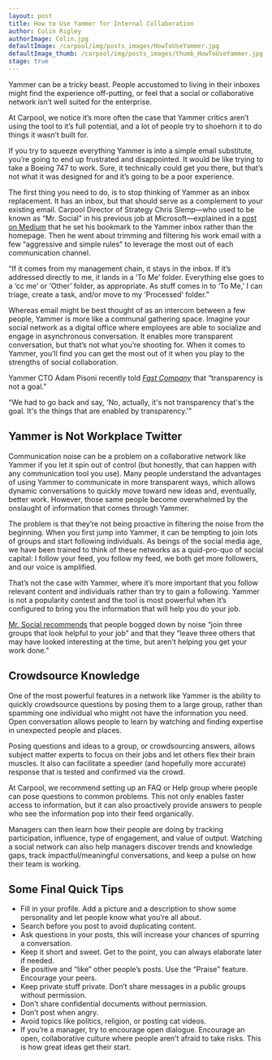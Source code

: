 ```yaml
---
layout: post
title: How to Use Yammer for Internal Collaboration
author: Colin Rigley
authorImage: Colin.jpg
defaultImage: /carpool/img/posts_images/HowToUseYammer.jpg
defaultImage_thumb: /carpool/img/posts_images/thumb_HowToUseYammer.jpg
stage: true
---
```

Yammer can be a tricky beast. People accustomed to living in their inboxes might find the experience off-putting, or feel that a social or collaborative network isn’t well suited for the enterprise.

<!--more-->

At Carpool, we notice it’s more often the case that Yammer critics aren’t using the tool to it’s full potential, and a lot of people try to shoehorn it to do things it wasn’t built for.

If you try to squeeze everything Yammer is into a simple email substitute, you’re going to end up frustrated and disappointed. It would be like trying to take a Boeing 747 to work. Sure, it technically could get you there, but that’s not what it was designed for and it’s going to be a poor experience.

The first thing you need to do, is to stop thinking of Yammer as an inbox replacement. It has an inbox, but that should serve as a complement to your existing email. Carpool Director of Strategy Chris Slemp—who used to be known as “Mr. Social” in his previous job at Microsoft—explained in a [post on Medium](https://medium.com/@cslemp/3-yammer-tips-to-take-your-relevance-to-11-bad4ecaad8e1#.3ieu32g4a) that he set his bookmark to the Yammer inbox rather than the homepage. Then he went about trimming and filtering his work email with a few “aggressive and simple rules” to leverage the most out of each communication channel.

“If it comes from my management chain, it stays in the inbox. If it’s addressed directly to me, it lands in a ‘To Me’ folder. Everything else goes to a ‘cc me’ or ‘Other’ folder, as appropriate. As stuff comes in to ‘To Me,’ I can triage, create a task, and/or move to my ‘Processed’ folder.”

Whereas email might be best thought of as an intercom between a few people, Yammer is more like a communal gathering space. Imagine your social network as a digital office where employees are able to socialize and engage in asynchronous conversation. It enables more transparent conversation, but that’s not what you’re shooting for. When it comes to Yammer, you’ll find you can get the most out of it when you play to the strengths of social collaboration.

Yammer CTO Adam Pisoni recently told [*Fast Company*](http://www.fastcompany.com/3013548/dialed/how-yammer-makes-itself-disruption-proof) that “transparency is not a goal.”

“We had to go back and say, 'No, actually, it's not transparency that's the goal. It's the things that are enabled by transparency.'”

Yammer is Not Workplace Twitter
-------------------------------

Communication noise can be a problem on a collaborative network like Yammer if you let it spin out of control (but honestly, that can happen with any communication tool you use). Many people understand the advantages of using Yammer to communicate in more transparent ways, which allows dynamic conversations to quickly move toward new ideas and, eventually, better work. However, those same people become overwhelmed by the onslaught of information that comes through Yammer.

The problem is that they’re not being proactive in filtering the noise from the beginning. When you first jump into Yammer, it can be tempting to join lots of groups and start following individuals. As beings of the social media age, we have been trained to think of these networks as a quid-pro-quo of social capital: I follow your feed, you follow my feed, we both get more followers, and our voice is amplified.

That’s not the case with Yammer, where it’s more important that you follow relevant content and individuals rather than try to gain a following. Yammer is not a popularity contest and the tool is most powerful when it’s configured to bring you the information that will help you do your job.

[Mr. Social recommends](https://medium.com/@cslemp/yammer-to-email-with-or-without-you-4317f3c445d2#.r42cuuy98) that people bogged down by noise “join three groups that look helpful to your job” and that they “leave three others that may have looked interesting at the time, but aren’t helping you get your work done.”

Crowdsource Knowledge
---------------------

One of the most powerful features in a network like Yammer is the ability to quickly crowdsource questions by posing them to a large group, rather than spamming one individual who might not have the information you need. Open conversation allows people to learn by watching and finding expertise in unexpected people and places.

Posing questions and ideas to a group, or crowdsourcing answers, allows subject matter experts to focus on their jobs and let others flex their brain muscles. It also can facilitate a speedier (and hopefully more accurate) response that is tested and confirmed via the crowd. 

At Carpool, we recommend setting up an FAQ or Help group where people can pose questions to common problems. This not only enables faster access to information, but it can also proactively provide answers to people who see the information pop into their feed organically.

Managers can then learn how their people are doing by tracking participation, influence, type of engagement, and value of output. Watching a social network can also help managers discover trends and knowledge gaps, track impactful/meaningful conversations, and keep a pulse on how their team is working. 

Some Final Quick Tips
---------------------

- Fill in your profile. Add a picture and a description to show some personality and let people know what you’re all about.
- Search before you post to avoid duplicating content.
- Ask questions in your posts, this will increase your chances of spurring a conversation.
- Keep it short and sweet. Get to the point, you can always elaborate later if needed.
- Be positive and “like” other people’s posts. Use the “Praise” feature. Encourage your peers.
- Keep private stuff private. Don’t share messages in a public groups without permission. 
- Don’t share confidential documents without permission.
- Don’t post when angry.
- Avoid topics like politics, religion, or posting cat videos.
- If you’re a manager, try to encourage open dialogue. Encourage an open, collaborative culture where people aren’t afraid to take risks. This is how great ideas get their start.


